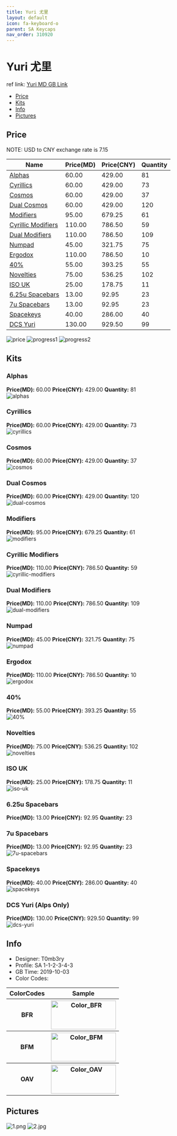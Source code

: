 ```yaml
---
title: Yuri 尤里
layout: default
icon: fa-keyboard-o
parent: SA Keycaps
nav_order: 310920
---
```


# Yuri 尤里

ref link: [Yuri MD GB Link](https://drop.com/buy/drop-t0mb3ry-sa-yuri-custom-keycap-set)  

* [Price](#price)  
* [Kits](#kits)  
* [Info](#info)  
* [Pictures](#pictures)  


## Price  
NOTE: USD to CNY exchange rate is 7.15

| Name          | Price(MD)    |  Price(CNY) | Quantity |
| ------------- | ------------ |  ---------- | -------- |
|[Alphas](#alphas)|60.00|429.00|81|
|[Cyrillics](#cyrillics)|60.00|429.00|73|
|[Cosmos](#cosmos)|60.00|429.00|37|
|[Dual Cosmos](#dual-cosmos)|60.00|429.00|120|
|[Modifiers](#modifiers)|95.00|679.25|61|
|[Cyrillic Modifiers](#cyrillic-modifiers)|110.00|786.50|59|
|[Dual Modifiers](#dual-modifiers)|110.00|786.50|109|
|[Numpad](#numpad)|45.00|321.75|75|
|[Ergodox](#ergodox)|110.00|786.50|10|
|[40%](#40%)|55.00|393.25|55|
|[Novelties](#novelties)|75.00|536.25|102|
|[ISO UK](#iso-uk)|25.00|178.75|11|
|[6.25u Spacebars](#625u-spacebars)|13.00|92.95|23|
|[7u Spacebars](#7u-spacebars)|13.00|92.95|23|
|[Spacekeys](#spacekeys)|40.00|286.00|40|
|[DCS Yuri](#dcs-yuri)|130.00|929.50|99|

<img src="{{ 'assets/images/sa-keycaps/yuri/price.jpg' | relative_url }}" alt="price" class="image featured">
<img src="{{ 'assets/images/sa-keycaps/yuri/progress1.png' | relative_url }}" alt="progress1" class="image featured">
<img src="{{ 'assets/images/sa-keycaps/yuri/progress2.png' | relative_url }}" alt="progress2" class="image featured">

## Kits  
### Alphas  
**Price(MD):** 60.00    **Price(CNY):** 429.00    **Quantity:** 81  
<img src="{{ 'assets/images/sa-keycaps/yuri/kits_pics/alphas.png' | relative_url }}" alt="alphas" class="image featured">

### Cyrillics  
**Price(MD):** 60.00    **Price(CNY):** 429.00    **Quantity:** 73  
<img src="{{ 'assets/images/sa-keycaps/yuri/kits_pics/cyrillics.png' | relative_url }}" alt="cyrillics" class="image featured">

### Cosmos  
**Price(MD):** 60.00    **Price(CNY):** 429.00    **Quantity:** 37  
<img src="{{ 'assets/images/sa-keycaps/yuri/kits_pics/cosmos.png' | relative_url }}" alt="cosmos" class="image featured">

### Dual Cosmos  
**Price(MD):** 60.00    **Price(CNY):** 429.00    **Quantity:** 120  
<img src="{{ 'assets/images/sa-keycaps/yuri/kits_pics/dual-cosmos.png' | relative_url }}" alt="dual-cosmos" class="image featured">

### Modifiers  
**Price(MD):** 95.00    **Price(CNY):** 679.25    **Quantity:** 61  
<img src="{{ 'assets/images/sa-keycaps/yuri/kits_pics/modifiers.png' | relative_url }}" alt="modifiers" class="image featured">

### Cyrillic Modifiers  
**Price(MD):** 110.00    **Price(CNY):** 786.50    **Quantity:** 59  
<img src="{{ 'assets/images/sa-keycaps/yuri/kits_pics/cyrillic-modifiers.png' | relative_url }}" alt="cyrillic-modifiers" class="image featured">

### Dual Modifiers  
**Price(MD):** 110.00    **Price(CNY):** 786.50    **Quantity:** 109  
<img src="{{ 'assets/images/sa-keycaps/yuri/kits_pics/dual-modifiers.png' | relative_url }}" alt="dual-modifiers" class="image featured">

### Numpad  
**Price(MD):** 45.00    **Price(CNY):** 321.75    **Quantity:** 75  
<img src="{{ 'assets/images/sa-keycaps/yuri/kits_pics/numpad.png' | relative_url }}" alt="numpad" class="image featured">

### Ergodox  
**Price(MD):** 110.00    **Price(CNY):** 786.50    **Quantity:** 10  
<img src="{{ 'assets/images/sa-keycaps/yuri/kits_pics/ergodox.png' | relative_url }}" alt="ergodox" class="image featured">

### 40%  
**Price(MD):** 55.00    **Price(CNY):** 393.25    **Quantity:** 55  
<img src="{{ 'assets/images/sa-keycaps/yuri/kits_pics/40%.png' | relative_url }}" alt="40%" class="image featured">

### Novelties  
**Price(MD):** 75.00    **Price(CNY):** 536.25    **Quantity:** 102  
<img src="{{ 'assets/images/sa-keycaps/yuri/kits_pics/novelties.png' | relative_url }}" alt="novelties" class="image featured">

### ISO UK  
**Price(MD):** 25.00    **Price(CNY):** 178.75    **Quantity:** 11  
<img src="{{ 'assets/images/sa-keycaps/yuri/kits_pics/iso-uk.png' | relative_url }}" alt="iso-uk" class="image featured">

### 6.25u Spacebars  
**Price(MD):** 13.00    **Price(CNY):** 92.95    **Quantity:** 23  
### 7u Spacebars  
**Price(MD):** 13.00    **Price(CNY):** 92.95    **Quantity:** 23  
<img src="{{ 'assets/images/sa-keycaps/yuri/kits_pics/spacebars.png' | relative_url }}" alt="7u-spacebars" class="image featured">

### Spacekeys  
**Price(MD):** 40.00    **Price(CNY):** 286.00    **Quantity:** 40  
<img src="{{ 'assets/images/sa-keycaps/yuri/kits_pics/spacekeys.png' | relative_url }}" alt="spacekeys" class="image featured">

### DCS Yuri (Alps Only)
**Price(MD):** 130.00    **Price(CNY):** 929.50    **Quantity:** 99  
<img src="{{ 'assets/images/sa-keycaps/yuri/kits_pics/dcs-yuri.jpg' | relative_url }}" alt="dcs-yuri" class="image featured">


## Info  
* Designer: T0mb3ry  
* Profile: SA 1-1-2-3-4-3  
* GB Time: 2019-10-03  
* Color Codes:  

<table style="width:100%">
  <tr>
    <th>ColorCodes</th>
    <th>Sample</th>
  </tr>
  <tr>
    <th>BFR</th>
    <th><img src="{{ 'assets/images/sa-keycaps/SP_ColorCodes/abs/SP_Abs_ColorCodes_BFR.png' | relative_url }}" alt="Color_BFR" height="75" width="170"></th>
  </tr>
  <tr>
    <th>BFM</th>
    <th><img src="{{ 'assets/images/sa-keycaps/SP_ColorCodes/abs/SP_Abs_ColorCodes_BFM.png' | relative_url }}" alt="Color_BFM" height="75" width="170"></th>
  </tr>
  <tr>
    <th>OAV</th>
    <th><img src="{{ 'assets/images/sa-keycaps/SP_ColorCodes/abs/SP_Abs_ColorCodes_OAV.png' | relative_url }}" alt="Color_OAV" height="75" width="170"></th>
  </tr>
</table>


## Pictures  
<img src="{{ 'assets/images/sa-keycaps/yuri/rendering_pics/1.png' | relative_url }}" alt="1.png" class="image featured">
<img src="{{ 'assets/images/sa-keycaps/yuri/rendering_pics/2.jpg' | relative_url }}" alt="2.jpg" class="image featured">
